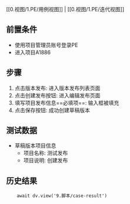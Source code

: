 [[0.视图/1.PE/用例视图]]  | [[0.视图/1.PE/迭代视图]] 

## 前置条件

- 使用项目管理员账号登录PE
- 进入项目A1886

## 步骤

1. 点击版本发布: 进入版本发布列表页面
2. 点击创建发布按钮: 进入编辑发布页面
3. 填写项目发布信息==必填项==: 输入框被填充
4. 点击保存按钮: 成功创建草稿版本

## 测试数据

- 草稿版本项目信息
	- 项目名称: 测试发布
	- 项目说明: 创建发布

## 历史结果

```dataviewjs
    await dv.view('9.脚本/case-result')
```
